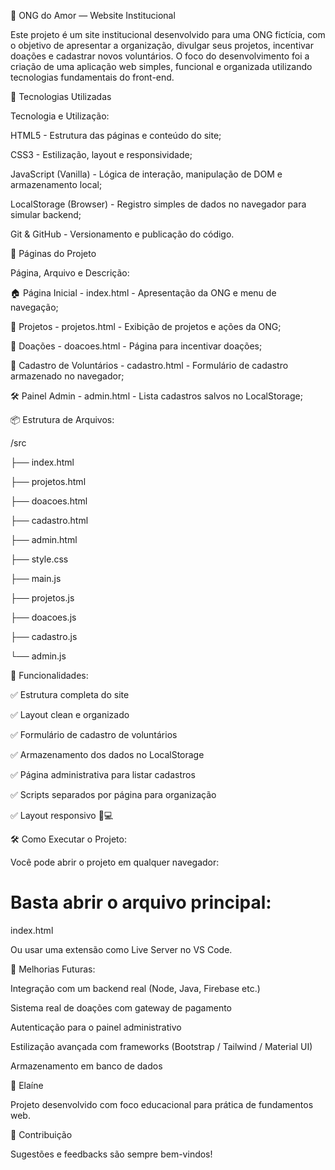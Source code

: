 🌟 ONG do Amor — Website Institucional

Este projeto é um site institucional desenvolvido para uma ONG fictícia, com o objetivo de apresentar a organização, divulgar seus projetos, incentivar doações e cadastrar novos voluntários. O foco do desenvolvimento foi a criação de uma aplicação web simples, funcional e organizada utilizando tecnologias fundamentais do front-end.

🚀 Tecnologias Utilizadas

Tecnologia	e Utilização: 

HTML5 -	Estrutura das páginas e conteúdo do site;

CSS3 -	Estilização, layout e responsividade;

JavaScript (Vanilla) -	Lógica de interação, manipulação de DOM e armazenamento local;

LocalStorage (Browser) -	Registro simples de dados no navegador para simular backend;

Git & GitHub -	Versionamento e publicação do código.

📄 Páginas do Projeto

Página,	Arquivo e	Descrição:

🏠 Página Inicial	- index.html	- Apresentação da ONG e menu de navegação;

🎯 Projetos	- projetos.html -	Exibição de projetos e ações da ONG;

💖 Doações	- doacoes.html	- Página para incentivar doações;

📝 Cadastro de Voluntários -	cadastro.html	- Formulário de cadastro armazenado no navegador;

🛠️ Painel Admin	- admin.html	- Lista cadastros salvos no LocalStorage;

📦 Estrutura de Arquivos:

/src

├── index.html

├── projetos.html

├── doacoes.html

├── cadastro.html

├── admin.html

├── style.css

├── main.js

├── projetos.js

├── doacoes.js

├── cadastro.js

└── admin.js

🧠 Funcionalidades:

✅ Estrutura completa do site

✅ Layout clean e organizado

✅ Formulário de cadastro de voluntários

✅ Armazenamento dos dados no LocalStorage

✅ Página administrativa para listar cadastros

✅ Scripts separados por página para organização

✅ Layout responsivo 📱💻

🛠️ Como Executar o Projeto:

Você pode abrir o projeto em qualquer navegador:

# Basta abrir o arquivo principal: 

index.html

Ou usar uma extensão como Live Server no VS Code.

📌 Melhorias Futuras:

Integração com um backend real (Node, Java, Firebase etc.)

Sistema real de doações com gateway de pagamento

Autenticação para o painel administrativo

Estilização avançada com frameworks (Bootstrap / Tailwind / Material UI)

Armazenamento em banco de dados

👤 Elaíne

Projeto desenvolvido com foco educacional para prática de fundamentos web.

💬 Contribuição

Sugestões e feedbacks são sempre bem-vindos!
